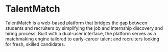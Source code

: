# TalentMatch
TalentMatch is a web-based platform that bridges the gap between students and recruiters by simplifying the job and internship discovery and hiring process. Built with a dual-user interface, the platform serves as a matchmaking engine tailored to early-career talent and recruiters looking for fresh, skilled candidates.
